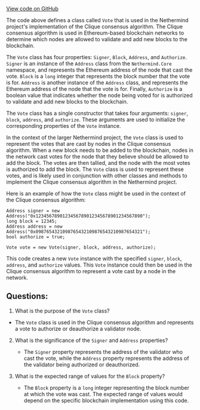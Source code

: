 [View code on GitHub](https://github.com/NethermindEth/nethermind/src/Nethermind/Nethermind.Consensus.Clique/Vote.cs)

The code above defines a class called `Vote` that is used in the Nethermind project's implementation of the Clique consensus algorithm. The Clique consensus algorithm is used in Ethereum-based blockchain networks to determine which nodes are allowed to validate and add new blocks to the blockchain. 

The `Vote` class has four properties: `Signer`, `Block`, `Address`, and `Authorize`. `Signer` is an instance of the `Address` class from the `Nethermind.Core` namespace, and represents the Ethereum address of the node that cast the vote. `Block` is a `long` integer that represents the block number that the vote is for. `Address` is another instance of the `Address` class, and represents the Ethereum address of the node that the vote is for. Finally, `Authorize` is a boolean value that indicates whether the node being voted for is authorized to validate and add new blocks to the blockchain.

The `Vote` class has a single constructor that takes four arguments: `signer`, `block`, `address`, and `authorize`. These arguments are used to initialize the corresponding properties of the `Vote` instance.

In the context of the larger Nethermind project, the `Vote` class is used to represent the votes that are cast by nodes in the Clique consensus algorithm. When a new block needs to be added to the blockchain, nodes in the network cast votes for the node that they believe should be allowed to add the block. The votes are then tallied, and the node with the most votes is authorized to add the block. The `Vote` class is used to represent these votes, and is likely used in conjunction with other classes and methods to implement the Clique consensus algorithm in the Nethermind project.

Here is an example of how the `Vote` class might be used in the context of the Clique consensus algorithm:

```
Address signer = new Address("0x1234567890123456789012345678901234567890");
long block = 12345;
Address address = new Address("0x0987654321098765432109876543210987654321");
bool authorize = true;

Vote vote = new Vote(signer, block, address, authorize);
```

This code creates a new `Vote` instance with the specified `signer`, `block`, `address`, and `authorize` values. This `Vote` instance could then be used in the Clique consensus algorithm to represent a vote cast by a node in the network.
## Questions: 
 1. What is the purpose of the `Vote` class?
   - The `Vote` class is used in the Clique consensus algorithm and represents a vote to authorize or deauthorize a validator node.

2. What is the significance of the `Signer` and `Address` properties?
   - The `Signer` property represents the address of the validator who cast the vote, while the `Address` property represents the address of the validator being authorized or deauthorized.

3. What is the expected range of values for the `Block` property?
   - The `Block` property is a `long` integer representing the block number at which the vote was cast. The expected range of values would depend on the specific blockchain implementation using this code.